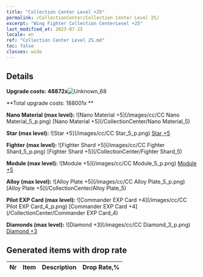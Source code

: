 ```yaml
---
title: "Collection Center Level +25"
permalink: /CollectionCenter/Collection Center Level 25/
excerpt: "Wing Fighter Collection CenterLevel +25"
last_modified_at: 2023-07-25
locale: en
ref: "Collection Center Level 25.md"
toc: false
classes: wide
---
```



## Details

 **Upgrade costs:** **48872x**![Unknown_68](/images/item/bh_img25_p.png)

 **Total upgrade costs: 188001x **

 **Nano Material (max level):** ![Nano Material +5](/images/cc/CC Nano Material_5_p.png) [Nano Material +5](/CollectionCenter/Nano Material_5)

 **Star (max level):** ![Star +5](/images/cc/CC Star_5_p.png) [Star +5](/CollectionCenter/Star_5)

 **Fighter (max level):** ![Fighter Shard +5](/images/cc/CC Fighter Shard_5_p.png) [Fighter Shard +5](/CollectionCenter/Fighter Shard_5)

 **Module (max level):** ![Module +5](/images/cc/CC Module_5_p.png) [Module +5](/CollectionCenter/Module_5)

 **Alloy (max level):** ![Alloy Plate +5](/images/cc/CC Alloy Plate_5_p.png) [Alloy Plate +5](/CollectionCenter/Alloy Plate_5)

 **Pilot EXP Card (max level):** ![Commander EXP Card +4](/images/cc/CC Pilot EXP Card_4_p.png) [Commander EXP Card +4](/CollectionCenter/Commander EXP Card_4)

 **Diamonds (max level):** ![Diamond +3](/images/cc/CC Diamond_3_p.png) [Diamond +3](/CollectionCenter/Diamond_3)

## Generated items with drop rate

  |  Nr |     Item   |    Description   |  Drop Rate,% |
  |:----|:----------:|:-----------------|:-------------|

